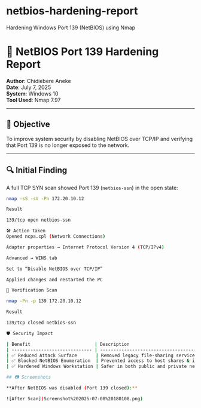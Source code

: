 # netbios-hardening-report
Hardening Windows Port 139 (NetBIOS) using Nmap
# 🔐 NetBIOS Port 139 Hardening Report

**Author**: Chidiebere Aneke  
**Date**: July 7, 2025  
**System**: Windows 10  
**Tool Used**: Nmap 7.97

---

## 🧠 Objective

To improve system security by disabling NetBIOS over TCP/IP and verifying that Port 139 is no longer exposed to the network.

---

## 🔍 Initial Finding

A full TCP SYN scan showed Port 139 (`netbios-ssn`) in the open state:

```bash
nmap -sS -sV -Pn 172.20.10.12

Result

139/tcp open netbios-ssn

🛠️ Action Taken
Opened ncpa.cpl (Network Connections)

Adapter properties → Internet Protocol Version 4 (TCP/IPv4)

Advanced → WINS tab

Set to “Disable NetBIOS over TCP/IP”

Applied changes and restarted the PC

🔁 Verification Scan

nmap -Pn -p 139 172.20.10.12

Result

139/tcp closed netbios-ssn

🛡️ Security Impact

| Benefit                        | Description                               |
| ------------------------------ | ----------------------------------------- |
| ✅ Reduced Attack Surface       | Removed legacy file-sharing service       |
| ✅ Blocked NetBIOS Enumeration  | Prevented access to host shares & info    |
| ✅ Hardened Windows Workstation | Safer in both public and private networks |

## 📷 Screenshots

**After NetBIOS was disabled (Port 139 closed):**

![After Scan](Screenshot%202025-07-08%20180108.png)

